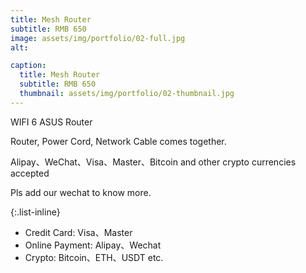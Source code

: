 ```yaml
---
title: Mesh Router
subtitle: RMB 650
image: assets/img/portfolio/02-full.jpg
alt:

caption:
  title: Mesh Router
  subtitle: RMB 650
  thumbnail: assets/img/portfolio/02-thumbnail.jpg
---
```

WIFI 6 ASUS Router

Router, Power Cord, Network Cable comes together.

Alipay、WeChat、Visa、Master、Bitcoin and other crypto currencies accepted

Pls add our wechat to know more.

{:.list-inline}
- Credit Card: Visa、Master
- Online Payment: Alipay、Wechat
- Crypto: Bitcoin、ETH、USDT etc.
